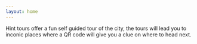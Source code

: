 ```yaml
---
layout: home
---
```



Hint tours offer a fun self guided tour of the city, the tours will lead you to inconic places where a QR code will give you a clue on where to head next.
